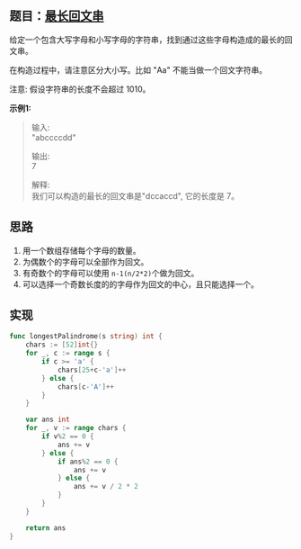 ## 题目：[最长回文串](https://leetcode-cn.com/problems/longest-palindrome/)

给定一个包含大写字母和小写字母的字符串，找到通过这些字母构造成的最长的回文串。

在构造过程中，请注意区分大小写。比如 "Aa" 不能当做一个回文字符串。

注意:
假设字符串的长度不会超过 1010。

**示例1:**
>输入:  
>"abccccdd"  
>
>输出:  
>7  
>  
>解释:  
>我们可以构造的最长的回文串是"dccaccd", 它的长度是 7。

## 思路
1. 用一个数组存储每个字母的数量。
2. 为偶数个的字母可以全部作为回文。
3. 有奇数个的字母可以使用 `n-1(n/2*2)`个做为回文。
4. 可以选择一个奇数长度的的字母作为回文的中心，且只能选择一个。

## 实现
```go
func longestPalindrome(s string) int {
	chars := [52]int{}
	for _, c := range s {
		if c >= 'a' {
			chars[25+c-'a']++
		} else {
			chars[c-'A']++
		}
	}

	var ans int
	for _, v := range chars {
		if v%2 == 0 {
			ans += v
		} else {
			if ans%2 == 0 {
				ans += v
			} else {
				ans += v / 2 * 2
			}
		}
	}

	return ans
}
```